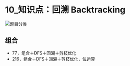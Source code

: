 # 10_知识点：回溯 Backtracking

![题目分类](https://code-thinking-1253855093.file.myqcloud.com/pics/20210219192050666.png)

## 组合

- 77，组合＋DFS＋回溯＋剪枝优化
- 216，组合＋DFS＋回溯＋剪枝优化，位运算

